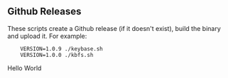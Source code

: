 ## Github Releases

These scripts create a Github release (if it doesn't exist), build the binary
and upload it. For example:

        VERSION=1.0.9 ./keybase.sh
        VERSION=1.0.0 ./kbfs.sh
Hello World
